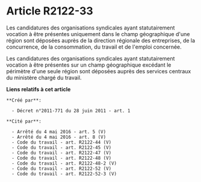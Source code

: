 # Article R2122-33

Les candidatures des organisations syndicales ayant statutairement vocation à être présentes uniquement dans le champ
géographique d'une région sont déposées auprès de la direction régionale des entreprises, de la concurrence, de la
consommation, du travail et de l'emploi concernée. 

Les candidatures des organisations syndicales ayant statutairement vocation à être présentes sur un champ géographique
excédant le périmètre d'une seule région sont déposées auprès des services centraux du ministère chargé du travail.

**Liens relatifs à cet article**

	**Créé par**:

	  - Décret n°2011-771 du 28 juin 2011 - art. 1

	**Cité par**:

	  - Arrêté du 4 mai 2016 - art. 5 (V)
	  - Arrêté du 4 mai 2016 - art. 8 (V)
	  - Code du travail - art. R2122-44 (V)
	  - Code du travail - art. R2122-45 (V)
	  - Code du travail - art. R2122-47 (V)
	  - Code du travail - art. R2122-48 (V)
	  - Code du travail - art. R2122-48-2 (V)
	  - Code du travail - art. R2122-52 (V)
	  - Code du travail - art. R2122-52-3 (V)
